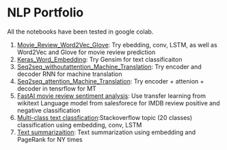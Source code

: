 # NLP Portfolio
All the notebooks have been tested in google colab.

1. [Movie_Review_Word2Vec_Glove](https://github.com/XiwangLi/NLP_RNN_Embedding/blob/master/Movie_Review_Word2Vec_Glove.ipynb): Try ebedding, conv, LSTM, as well as Word2Vec and Glove for movie review prediction
2. [Keras_Word_Embedding](https://github.com/XiwangLi/NLP_RNN_Embedding/blob/master/Keras_Word_Embedding.ipynb): Try Gensim for text classificaiton
3. [Seq2seq_withoutattention_Machine_Translation](https://github.com/XiwangLi/NLP_RNN_Embedding/blob/master/Seq2seq_withoutattention_Machine_Translation.ipynb): Try encoder and decoder RNN for machine translation
4. [Seq2seq_attention_Machine_Translation](https://github.com/XiwangLi/NLP_RNN_Embedding/blob/master/Seq2seq_attention_Machine_Translation.ipynb): Try encoder + attenion + decoder in tensrflow for MT
5. [FastAI movie review sentiment analysis](https://github.com/XiwangLi/NLP_RNN_Embedding/blob/master/Xiwang_lesson3-imdb.ipynb): Use transfer learning from wikitext Language model from salesforece for IMDB review positive and negative classification
6. [Multi-class text classfication](https://github.com/XiwangLi/NLP_RNN_Embedding/blob/master/Stack_Topic_Classification.ipynb):Stackoverflow topic (20 classes) classification using embedding, conv, LSTM 
7. [Text summarizaition](https://github.com/XiwangLi/NLP_RNN_Embedding/blob/master/Text_Summarization.ipynb): Text summarization using embedding and PageRank for NY times
